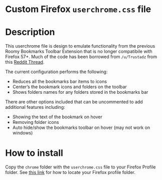 # Custom Firefox `userchrome.css` file

# Description
This userchrome file is design to emulate functionality from the previous Roomy Bookmarks Toolbar Extension that is no longer compatibile with Firefox 57+. Much of the code has been borrowed from `/u/Trustadz` from this [Reddit Thread](https://www.reddit.com/r/firefox/comments/72qkvt/any_replacement_for_roomy_bookmarks_toolbar_i/). 

The current configuration performs the following:
* Reduces all the bookmarks bar items to icons 
* Center’s the bookmark icons and folders on the toolbar
* Shows folders names for any folders stored in the bookmarks bar

There are other options included that can be uncommented to add additional features including:
* Showing the text of the bookmark on hover
* Removing folder icons
* Auto hide/show the bookmarks toolbar on hover (may not work on windows)

# How to install
Copy the `chrome` folder with the `userchrome.css` file to your Firefox Profile folder. See [this link](https://support.mozilla.org/en-US/kb/profiles-where-firefox-stores-user-data) for how to locate your Firefox profile folder. 
